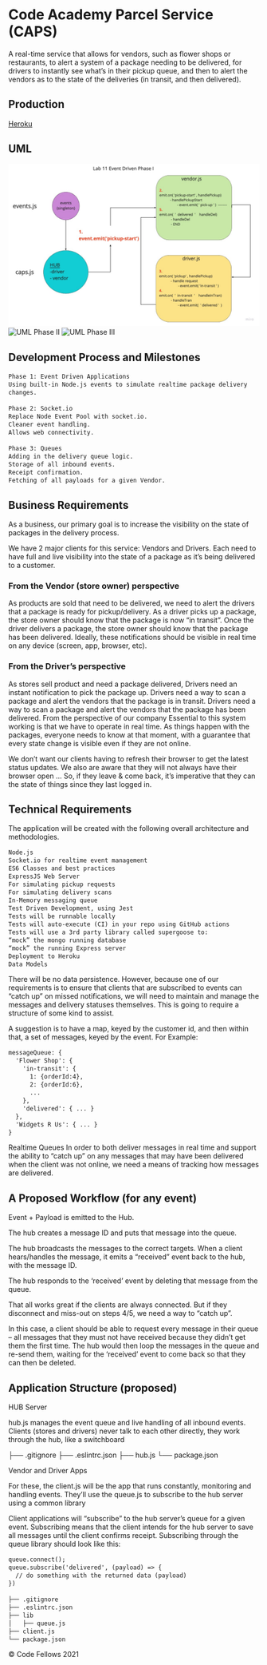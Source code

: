 # Code Academy Parcel Service (CAPS)

A real-time service that allows for vendors, such as flower shops or restaurants, to alert a system of a package needing to be delivered, for drivers to instantly see what’s in their pickup queue, and then to alert the vendors as to the state of the deliveries (in transit, and then delivered).

## Production

[Heroku](#blank)

## UML

![UML Phase I](EventDrivenPhase1.jpg)
![UML Phase II](#blank)
![UML Phase III](#blank)

## Development Process and Milestones

    Phase 1: Event Driven Applications
    Using built-in Node.js events to simulate realtime package delivery changes.
    
    Phase 2: Socket.io
    Replace Node Event Pool with socket.io.
    Cleaner event handling.
    Allows web connectivity.
    
    Phase 3: Queues
    Adding in the delivery queue logic.
    Storage of all inbound events.
    Receipt confirmation.
    Fetching of all payloads for a given Vendor.

## Business Requirements

As a business, our primary goal is to increase the visibility on the state of packages in the delivery process.

We have 2 major clients for this service: Vendors and Drivers. Each need to have full and live visibility into the state of a package as it’s being delivered to a customer.

### From the Vendor (store owner) perspective

As products are sold that need to be delivered, we need to alert the drivers that a package is ready for pickup/delivery.
As a driver picks up a package, the store owner should know that the package is now “in transit”.
Once the driver delivers a package, the store owner should know that the package has been delivered.
Ideally, these notifications should be visible in real time on any device (screen, app, browser, etc).

### From the Driver’s perspective

As stores sell product and need a package delivered, Drivers need an instant notification to pick the package up.
Drivers need a way to scan a package and alert the vendors that the package is in transit.
Drivers need a way to scan a package and alert the vendors that the package has been delivered.
From the perspective of our company
Essential to this system working is that we have to operate in real time. As things happen with the packages, everyone needs to know at that moment, with a guarantee that every state change is visible even if they are not online.

We don’t want our clients having to refresh their browser to get the latest status updates.
We also are aware that they will not always have their browser open …
So, if they leave & come back, it’s imperative that they can the state of things since they last logged in.

## Technical Requirements

The application will be created with the following overall architecture and methodologies.

    Node.js
    Socket.io for realtime event management
    ES6 Classes and best practices
    ExpressJS Web Server
    For simulating pickup requests
    For simulating delivery scans
    In-Memory messaging queue
    Test Driven Development, using Jest
    Tests will be runnable locally
    Tests will auto-execute (CI) in your repo using GitHub actions
    Tests will use a 3rd party library called supergoose to:
    “mock” the mongo running database
    “mock” the running Express server
    Deployment to Heroku
    Data Models

There will be no data persistence. However, because one of our requirements is to ensure that clients that are subscribed to events can “catch up” on missed notifications, we will need to maintain and manage the messages and delivery statuses themselves. This is going to require a structure of some kind to assist.

A suggestion is to have a map, keyed by the customer id, and then within that, a set of messages, keyed by the event. For Example:

    messageQueue: {
      'Flower Shop': {
        'in-transit': {
          1: {orderId:4},
          2: {orderId:6},
          ...
        },
        'delivered': { ... }
      },
      'Widgets R Us': { ... }
    }

Realtime Queues
In order to both deliver messages in real time and support the ability to “catch up” on any messages that may have been delivered when the client was not online, we need a means of tracking how messages are delivered.

## A Proposed Workflow (for any event)

Event + Payload is emitted to the Hub.

The hub creates a message ID and puts that message into the queue.

The hub broadcasts the messages to the correct targets.
When a client hears/handles the message, it emits a “received” event back to the hub, with the message ID.

The hub responds to the ‘received’ event by deleting that message from the queue.

That all works great if the clients are always connected. But if they disconnect and miss-out on steps 4/5, we need a way to “catch up”.

In this case, a client should be able to request every message in their queue – all messages that they must not have received because they didn’t get them the first time. The hub would then loop the messages in the queue and re-send them, waiting for the ‘received’ event to come back so that they can then be deleted.

## Application Structure (proposed)

HUB Server

hub.js manages the event queue and live handling of all inbound events. Clients (stores and drivers) never talk to each other directly, they work through the hub, like a switchboard

├── .gitignore
├── .eslintrc.json
├── hub.js
└── package.json

Vendor and Driver Apps

For these, the client.js will be the app that runs constantly, monitoring and handling events. They’ll use the queue.js to subscribe to the hub server using a common library

Client applications will “subscribe” to the hub server’s queue for a given event. Subscribing means that the client intends for the hub server to save all messages until the client confirms receipt. Subscribing through the queue library should look like this:

    queue.connect();
    queue.subscribe('delivered', (payload) => {
      // do something with the returned data (payload)
    })

    ├── .gitignore
    ├── .eslintrc.json
    ├── lib
    │   ├── queue.js
    ├── client.js
    └── package.json

© Code Fellows 2021
